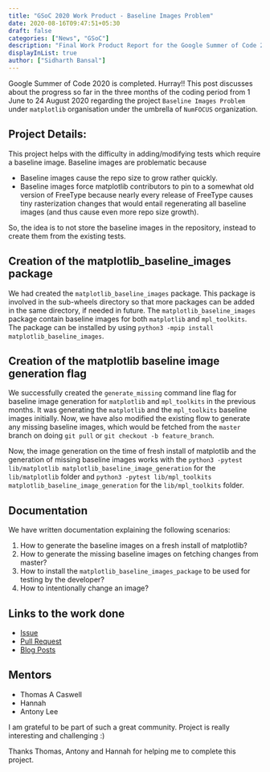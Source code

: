```yaml
---
title: "GSoC 2020 Work Product - Baseline Images Problem"
date: 2020-08-16T09:47:51+05:30
draft: false
categories: ["News", "GSoC"]
description: "Final Work Product Report for the Google Summer of Code 2020 for the Baseline Images Problem"
displayInList: true
author: ["Sidharth Bansal"]
---
```


Google Summer of Code 2020 is completed. Hurray!! This post discusses about the progress so far in the three months of the coding period from 1 June to 24 August 2020 regarding the project `Baseline Images Problem` under `matplotlib` organisation under the umbrella of `NumFOCUS` organization.

## Project Details: 

This project helps with the difficulty in adding/modifying tests which require a baseline image. Baseline images are problematic because
- Baseline images cause the repo size to grow rather quickly.
- Baseline images force matplotlib contributors to pin to a somewhat old version of FreeType because nearly every release of FreeType causes tiny rasterization changes that would entail regenerating all baseline images (and thus cause even more repo size growth).

So, the idea is to not store the baseline images in the repository, instead to create them from the existing tests.

## Creation of the matplotlib_baseline_images package

We had created the `matplotlib_baseline_images` package. This package is involved in the sub-wheels directory so that more packages can be added in the same directory, if needed in future. The `matplotlib_baseline_images` package contain baseline images for both `matplotlib` and `mpl_toolkits`. 
The package can be installed by using `python3 -mpip install matplotlib_baseline_images`.

## Creation of the matplotlib baseline image generation flag

We successfully created the `generate_missing` command line flag for baseline image generation for `matplotlib` and `mpl_toolkits` in the previous months. It was generating the `matplotlib` and the `mpl_toolkits` baseline images initially. Now, we have also modified the existing flow to generate any missing baseline images, which would be fetched from the `master` branch on doing `git pull` or `git checkout -b feature_branch`. 

Now, the image generation on the time of fresh install of matplotlib and the generation of missing baseline images works with the `python3 -pytest lib/matplotlib matplotlib_baseline_image_generation` for the `lib/matplotlib` folder and `python3 -pytest lib/mpl_toolkits matplotlib_baseline_image_generation` for the `lib/mpl_toolkits` folder.

## Documentation

We have written documentation explaining the following scenarios:
1. How to generate the baseline images on a fresh install of matplotlib?
2. How to generate the missing baseline images on fetching changes from master?
3. How to install the `matplotlib_baseline_images_package` to be used for testing by the developer? 
4. How to intentionally change an image?

## Links to the work done

- [Issue](https://github.com/matplotlib/matplotlib/issues/16447)
- [Pull Request](https://github.com/matplotlib/matplotlib/pull/17793)
- [Blog Posts](https://matplotlib.org/matplotblog/categories/gsoc/)

## Mentors

- Thomas A Caswell
- Hannah
- Antony Lee

I am grateful to be part of such a great community. Project is really interesting and challenging :)

Thanks Thomas, Antony and Hannah for helping me to complete this project.
  
